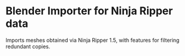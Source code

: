 Blender Importer for Ninja Ripper data
======================================

Imports meshes obtained via Ninja Ripper 1.5, with features for filtering redundant copies.
